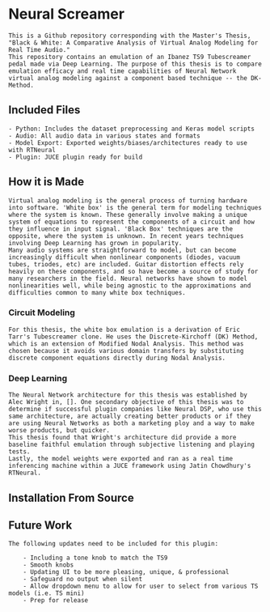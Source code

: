 
# Neural Screamer
    This is a Github repository corresponding with the Master's Thesis, "Black & White: A Comparative Analysis of Virtual Analog Modeling for Real Time Audio." 
    This repository contains an emulation of an Ibanez TS9 Tubescreamer pedal made via Deep Learning. The purpose of this thesis is to compare emulation efficacy and real time capabilities of Neural Network virtual analog modeling against a component based technique -- the DK-Method.


## Included Files
    - Python: Includes the dataset preprocessing and Keras model scripts
    - Audio: All audio data in various states and formats
    - Model Export: Exported weights/biases/architectures ready to use with RTNeural
    - Plugin: JUCE plugin ready for build


## How it is Made
    Virtual analog modeling is the general process of turning hardware into software. 'White box' is the general term for modeling techniques where the system is known. These generally involve making a unique system of equations to represent the components of a circuit and how they influence in input signal. 'Black Box' techniques are the opposite, where the system is unknown. In recent years techniques involving Deep Learning has grown in popularity. 
    Many audio systems are straightforward to model, but can become increasingly difficult when nonlinear components (diodes, vacuum tubes, triodes, etc) are included. Guitar distortion effects rely heavily on these components, and so have become a source of study for many researchers in the field. Neural networks have shown to model nonlinearities well, while being agnostic to the approximations and difficulties common to many white box techniques.


### Circuit Modeling
    For this thesis, the white box emulation is a derivation of Eric Tarr's Tubescreamer clone. He uses the Discrete-Kirchoff (DK) Method, which is an extension of Modified Nodal Analysis. This method was chosen because it avoids various domain transfers by substituting discrete component equations directly during Nodal Analysis.


### Deep Learning
    The Neural Network architecture for this thesis was established by Alec Wright in, []. One secondary objective of this thesis was to determine if successful plugin companies like Neural DSP, who use this same architecture, are actually creating better products or if they are using Neural Networks as both a marketing ploy and a way to make worse products, but quicker. 
    This thesis found that Wright's architecture did provide a more baseline faithful emulation through subjective listening and playing tests.
    Lastly, the model weights were exported and ran as a real time inferencing machine within a JUCE framework using Jatin Chowdhury's RTNeural.


## Installation  From Source


## Future Work
    The following updates need to be included for this plugin:

        - Including a tone knob to match the TS9
        - Smooth knobs
        - Updating UI to be more pleasing, unique, & professional
        - Safeguard no output when silent
        - Allow dropdown menu to allow for user to select from various TS models (i.e. TS mini)
        - Prep for release
